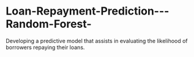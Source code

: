 # Loan-Repayment-Prediction---Random-Forest-
Developing a predictive model that assists in evaluating the likelihood of borrowers repaying their loans.
